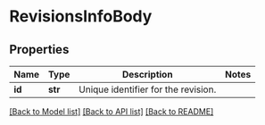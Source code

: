 # RevisionsInfoBody

## Properties
Name | Type | Description | Notes
------------ | ------------- | ------------- | -------------
**id** | **str** | Unique identifier for the revision. | 

[[Back to Model list]](../README.md#documentation-for-models) [[Back to API list]](../README.md#documentation-for-api-endpoints) [[Back to README]](../README.md)

